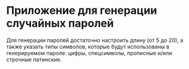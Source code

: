 # Приложение для генерации случайных паролей
Для генерации паролей  достаточно настроить длину (от 5 до 20), а также указать типы символов, которые будут использованы в генерируемом пароле: цифры, спецсимволы, прописные и/или строчные латинские.
